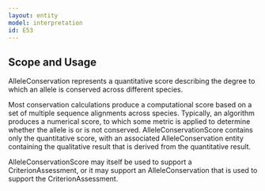 ```yaml
---
layout: entity
model: interpretation
id: E53
---
```


Scope and Usage
----------------

AlleleConservation represents a quantitative score describing the degree to which an allele is conserved across different species.

Most conservation calculations produce a computational score based on a set of multiple sequence alignments across species.  Typically, an algorithm produces a numerical score, to which some metric is applied to determine whether the allele is or is not conserved.   AlleleConservationScore contains only the quantitative score, with an associated AlleleConservation entity containing the qualitative result that is derived from the quantitative result.  

AlleleConservationScore may itself be used to support a CriterionAssessment, or it may support an AlleleConservation that is used to support the CriterionAssessment.
